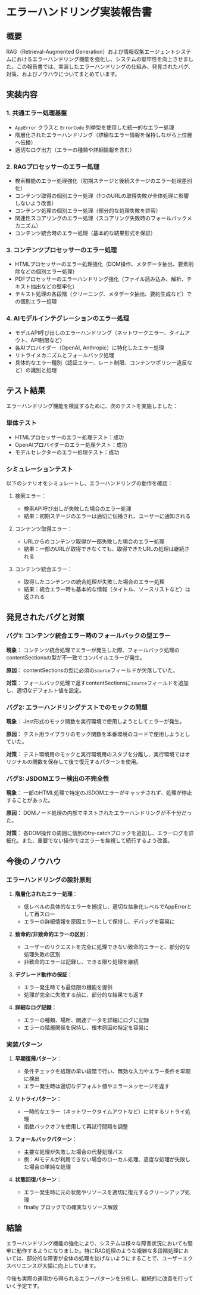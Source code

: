 # エラーハンドリング実装報告書

## 概要

RAG（Retrieval-Augmented Generation）および情報収集エージェントシステムにおけるエラーハンドリング機能を強化し、システムの堅牢性を向上させました。この報告書では、実装したエラーハンドリングの仕組み、発見されたバグ、対策、およびノウハウについてまとめています。

## 実装内容

### 1. 共通エラー処理基盤

- `AppError` クラスと `ErrorCode` 列挙型を使用した統一的なエラー処理
- 階層化されたエラーハンドリング（詳細なエラー情報を保持しながら上位層へ伝播）
- 適切なログ出力（エラーの種類や詳細情報を含む）

### 2. RAGプロセッサーのエラー処理

- 検索機能のエラー処理強化（初期ステージと後続ステージのエラー処理差別化）
- コンテンツ取得の個別エラー処理（1つのURLの取得失敗が全体処理に影響しないよう改善）
- コンテンツ処理の個別エラー処理（部分的な処理失敗を許容）
- 関連性スコアリングのエラー処理（スコアリング失敗時のフォールバックメカニズム）
- コンテンツ統合時のエラー処理（基本的な結果形式を保証）

### 3. コンテンツプロセッサーのエラー処理

- HTMLプロセッサーのエラー処理強化（DOM操作、メタデータ抽出、要素削除などの個別エラー処理）
- PDFプロセッサーのエラーハンドリング強化（ファイル読み込み、解析、テキスト抽出などの堅牢化）
- テキスト処理の各段階（クリーニング、メタデータ抽出、要約生成など）での個別エラー処理

### 4. AIモデルインテグレーションのエラー処理

- モデルAPI呼び出しのエラーハンドリング（ネットワークエラー、タイムアウト、API制限など）
- 各AIプロバイダー（OpenAI, Anthropic）に特化したエラー処理
- リトライメカニズムとフォールバック処理
- 具体的なエラー種別（認証エラー、レート制限、コンテンツポリシー違反など）の識別と処理

## テスト結果

エラーハンドリング機能を検証するために、次のテストを実施しました：

### 単体テスト

- HTMLプロセッサーのエラー処理テスト：成功
- OpenAIプロバイダーのエラー処理テスト：成功
- モデルセレクターのエラー処理テスト：成功

### シミュレーションテスト

以下のシナリオをシミュレートし、エラーハンドリングの動作を確認：

1. 検索エラー：
   - 検索API呼び出しが失敗した場合のエラー処理
   - 結果：初期ステージのエラーは適切に伝播され、ユーザーに通知される

2. コンテンツ取得エラー：
   - URLからのコンテンツ取得が一部失敗した場合のエラー処理
   - 結果：一部のURLが取得できなくても、取得できたURLの処理は継続される

3. コンテンツ統合エラー：
   - 取得したコンテンツの統合処理が失敗した場合のエラー処理
   - 結果：統合エラー時も基本的な情報（タイトル、ソースリストなど）は返される

## 発見されたバグと対策

### バグ1: コンテンツ統合エラー時のフォールバックの型エラー

**現象**：
コンテンツ統合処理でエラーが発生した際、フォールバック処理のcontentSectionsの型が不一致でコンパイルエラーが発生。

**原因**：
contentSectionsの型に必須の`source`フィールドが欠落していた。

**対策**：
フォールバック処理で返すcontentSectionsに`source`フィールドを追加し、適切なデフォルト値を設定。

### バグ2: エラーハンドリングテストでのモックの問題

**現象**：
Jest形式のモック関数を実行環境で使用しようとしてエラーが発生。

**原因**：
テスト用ライブラリのモック関数を本番環境のコードで使用しようとしていた。

**対策**：
テスト環境用のモックと実行環境用のスタブを分離し、実行環境ではオリジナルの関数を保存して後で復元するパターンを使用。

### バグ3: JSDOMエラー検出の不完全性

**現象**：
一部のHTML処理で特定のJSDOMエラーがキャッチされず、処理が停止することがあった。

**原因**：
DOMノード処理の内部でネストされたエラーハンドリングが不十分だった。

**対策**：
各DOM操作の周囲に個別のtry-catchブロックを追加し、エラーログを詳細化。また、重要でない操作ではエラーを無視して続行するよう改善。

## 今後のノウハウ

### エラーハンドリングの設計原則

1. **階層化されたエラー処理**：
   - 低レベルの具体的なエラーを捕捉し、適切な抽象化レベルでAppErrorとして再スロー
   - エラーの詳細情報を原因エラーとして保持し、デバッグを容易に

2. **致命的/非致命的エラーの区別**：
   - ユーザーのリクエストを完全に処理できない致命的エラーと、部分的な処理失敗の区別
   - 非致命的エラーは記録し、できる限り処理を継続

3. **デグレード動作の保証**：
   - エラー発生時でも最低限の機能を提供
   - 処理が完全に失敗する前に、部分的な結果でも返す

4. **詳細なログ記録**：
   - エラーの種類、場所、関連データを詳細にログに記録
   - エラーの階層関係を保持し、根本原因の特定を容易に

### 実装パターン

1. **早期復帰パターン**：
   - 条件チェックを処理の早い段階で行い、無効な入力やエラー条件を早期に検出
   - エラー発生時は適切なデフォルト値やエラーメッセージを返す

2. **リトライパターン**：
   - 一時的なエラー（ネットワークタイムアウトなど）に対するリトライ処理
   - 指数バックオフを使用して再試行間隔を調整

3. **フォールバックパターン**：
   - 主要な処理が失敗した場合の代替処理パス
   - 例：AIモデルが利用できない場合のローカル処理、高度な処理が失敗した場合の単純な処理

4. **状態回復パターン**：
   - エラー発生時に元の状態やリソースを適切に復元するクリーンアップ処理
   - finally ブロックでの確実なリソース解放

## 結論

エラーハンドリング機能の強化により、システムは様々な障害状況においても堅牢に動作するようになりました。特にRAG処理のような複雑な多段階処理においては、部分的な障害が全体の処理を妨げないようにすることで、ユーザーエクスペリエンスが大幅に向上しています。

今後も実際の運用から得られるエラーパターンを分析し、継続的に改善を行っていく予定です。 